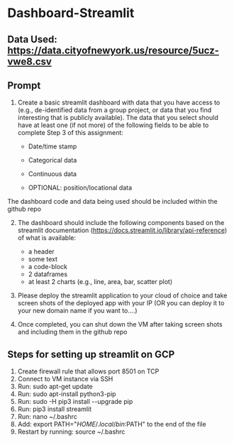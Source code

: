 # Dashboard-Streamlit
## Data Used: https://data.cityofnewyork.us/resource/5ucz-vwe8.csv


## Prompt
1. Create a basic streamlit dashboard with data that you have access to (e.g., de-identified data from a group project, or data that you find interesting that is publicly available). The data that you select should have at least one (if not more) of the following fields to be able to complete Step 3 of this assignment:

    - Date/time stamp 

    - Categorical data

    - Continuous data 

    - OPTIONAL: position/locational data 

The dashboard code and data being used should be included within the github repo 

2. The dashboard should include the following components based on the streamlit documentation (https://docs.streamlit.io/library/api-reference) of what is available: 
    - a header 
    - some text 
    - a code-block 
    - 2 dataframes
    - at least 2 charts (e.g., line, area, bar, scatter plot)


3. Please deploy the streamlit application to your cloud of choice and take screen shots of the deployed app with your IP (OR you can deploy it to your new domain name if you want to....) 

4. Once completed, you can shut down the VM after taking screen shots and including them in the github repo

## Steps for setting up streamlit on GCP
1. Create firewall rule that allows port 8501 on TCP
2. Connect to VM instance via SSH
3. Run: sudo apt-get update
4. Run: sudo apt-install python3-pip
5. Run: sudo -H pip3 install --upgrade pip
6. Run: pip3 install streamlit
7. Run: nano ~/.bashrc
8. Add: export PATH="$HOME/.local/bin:$PATH" to the end of the file
9. Restart by running: source ~/.bashrc
